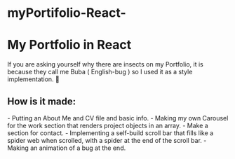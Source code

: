 # myPortifolio-React-

<h1>My Portfolio in React</h1> 

If you are asking yourself why there are insects on my Portfolio, it is because they call me Buba ( English-bug ) so I used it as a style implementation.  

<h2>How is it made:</h2>
-	Putting an About Me and CV file and basic info.
-	Making my own Carousel for the work section that renders project objects in an array.
-	Make a section for contact.
-	Implementing a self-build scroll bar that fills like a spider web when scrolled, with a spider at the end of the scroll bar.
-	Making an animation of a bug at the end.
